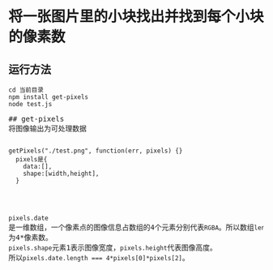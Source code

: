 # 将一张图片里的小块找出并找到每个小块的像素数
## 运行方法
<pre><code>cd 当前目录
npm install get-pixels
node test.js
</code><pre>
## get-pixels
将图像输出为可处理数据
<pre><code>
getPixels("./test.png", function(err, pixels) {}
  pixels是{
    data:[],
    shape:[width,height],
  }
</code></pre>
`pixels.date`是一维数组，一个像素点的图像信息占数组的4个元素分别代表`RGBA`。所以数组`length`为4*像素数。
`pixels.shape`元素1表示图像宽度，`pixels.height`代表图像高度。
所以`pixels.date.length === 4*pixels[0]*pixels[2]`。
